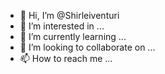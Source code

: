 - 👋 Hi, I’m @Shirleiventuri
- 👀 I’m interested in ...
- 🌱 I’m currently learning ...
- 💞️ I’m looking to collaborate on ...
- 📫 How to reach me ...

<!---
Shirleiventuri/Shirleiventuri is a ✨ special ✨ repository because its `README.md` (this file) appears on your GitHub profile.
You can click the Preview link to take a look at your changes.
--->
